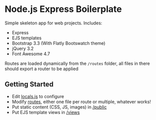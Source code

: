 # Node.js Express Boilerplate
Simple skeleton app for web projects. Includes:
- Express
- EJS templates
- Bootstrap 3.3 (With Flatly Bootswatch theme)
- jQuery 3.2
- Font Awesome 4.7

Routes are loaded dynamically from the `/routes` folder, all files in there should export a router to be applied

## Getting Started
- Edit [locals.js](locals.js) to configure
- Modify [routes](/routes), either one file per route or multiple, whatever works!
- Put static content (CSS, JS, images) in [/public](/public) 
- Put EJS template views in [/views](/views)
